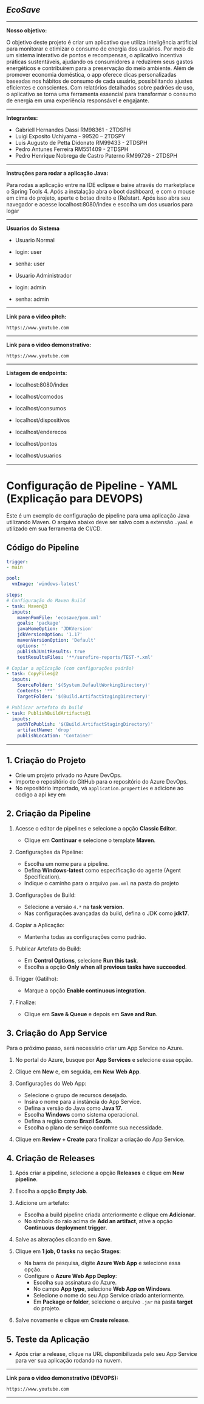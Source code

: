 *EcoSave*
-
***

**Nosso objetivo:**

O objetivo deste projeto é criar um aplicativo que utiliza inteligência artificial para monitorar e otimizar o consumo de energia dos usuários. Por meio de um sistema interativo de pontos e recompensas, o aplicativo incentiva práticas sustentáveis, ajudando os consumidores a reduzirem seus gastos energéticos e contribuírem para a preservação do meio ambiente. Além de promover economia doméstica, o app oferece dicas personalizadas baseadas nos hábitos de consumo de cada usuário, possibilitando ajustes eficientes e conscientes. Com relatórios detalhados sobre padrões de uso, o aplicativo se torna uma ferramenta essencial para transformar o consumo de energia em uma experiência responsável e engajante.

***

**Integrantes:**
- Gabriell Hernandes Dassi RM98361 - 2TDSPH
- Luigi Exposito Uchiyama - 99520 – 2TDSPY
- Luis Augusto de Petta Didonato RM99433 - 2TDSPH
- Pedro Antunes Ferreira RM551409 - 2TDSPH
- Pedro Henrique Nobrega de Castro Paterno RM99726 - 2TDSPH
    
***

**Instruções para rodar a aplicação Java:**

Para rodas a aplicação entre na IDE eclipse e baixe através do marketplace o Spring Tools 4. 
Após a instalação abra o boot dashboard, e com o mouse em cima do projeto, aperte o botao direito e (Re)start. 
Após isso abra seu navegador e acesse localhost:8080/index e escolha um dos usuarios para logar

***

**Usuarios do Sistema**
- Usuario Normal
- login: user
- senha: user

- Usuario Administrador
- login: admin
- senha: admin

***

**Link para o video pitch:**

    https://www.youtube.com

***

**Link para o video demonstrativo:**

    https://www.youtube.com

***

**Listagem de endpoints:**
* localhost:8080/index

* localhost/comodos

* localhost/consumos

* localhost/dispositivos

* localhost/enderecos

* localhost/pontos

* localhost/usuarios
***

# Configuração de Pipeline - YAML (Explicação para DEVOPS)

Este é um exemplo de configuração de pipeline para uma aplicação Java utilizando Maven. O arquivo abaixo deve ser salvo com a extensão `.yaml` e utilizado em sua ferramenta de CI/CD.

## Código do Pipeline

```yaml
trigger:
- main

pool:
  vmImage: 'windows-latest'

steps:
# Configuração do Maven Build
- task: Maven@3
  inputs:
    mavenPomFile: 'ecosave/pom.xml' 
    goals: 'package'
    javaHomeOption: 'JDKVersion'
    jdkVersionOption: '1.17'
    mavenVersionOption: 'Default'
    options: ''
    publishJUnitResults: true
    testResultsFiles: '**/surefire-reports/TEST-*.xml'

# Copiar a aplicação (com configurações padrão)
- task: CopyFiles@2
  inputs:
    SourceFolder: '$(System.DefaultWorkingDirectory)'
    Contents: '**'
    TargetFolder: '$(Build.ArtifactStagingDirectory)'

# Publicar artefato do build
- task: PublishBuildArtifacts@1
  inputs:
    pathToPublish: '$(Build.ArtifactStagingDirectory)'
    artifactName: 'drop'
    publishLocation: 'Container'
```
***
## 1. Criação do Projeto

- Crie um projeto privado no Azure DevOps.
- Importe o repositório do GitHub para o repositório do Azure DevOps.
- No repositório importado, vá `application.properties` e adicione ao codigo a api key em

## 2. Criação da Pipeline

1. Acesse o editor de pipelines e selecione a opção **Classic Editor**.
   - Clique em **Continuar** e selecione o template **Maven**.
   
2. Configurações da Pipeline:
   - Escolha um nome para a pipeline.
   - Defina **Windows-latest** como especificação do agente (Agent Specification).
   - Indique o caminho para o arquivo `pom.xml` na pasta do projeto
   
3. Configurações de Build:
   - Selecione a versão `4.*` na **task version**.
   - Nas configurações avançadas da build, defina o JDK como **jdk17**.
   
4. Copiar a Aplicação:
   - Mantenha todas as configurações como padrão.
   
5. Publicar Artefato do Build:
   - Em **Control Options**, selecione **Run this task**.
   - Escolha a opção **Only when all previous tasks have succeeded**.
   
6. Trigger (Gatilho):
   - Marque a opção **Enable continuous integration**.
   
7. Finalize:
   - Clique em **Save & Queue** e depois em **Save and Run**.

## 3. Criação do App Service

Para o próximo passo, será necessário criar um App Service no Azure.

1. No portal do Azure, busque por **App Services** e selecione essa opção.
2. Clique em **New** e, em seguida, em **New Web App**.
3. Configurações do Web App:
   - Selecione o grupo de recursos desejado.
   - Insira o nome para a instância do App Service.
   - Defina a versão do Java como **Java 17**.
   - Escolha **Windows** como sistema operacional.
   - Defina a região como **Brazil South**.
   - Escolha o plano de serviço conforme sua necessidade.
   
4. Clique em **Review + Create** para finalizar a criação do App Service.

## 4. Criação de Releases

1. Após criar a pipeline, selecione a opção **Releases** e clique em **New pipeline**.
2. Escolha a opção **Empty Job**.
3. Adicione um artefato:
   - Escolha a build pipeline criada anteriormente e clique em **Adicionar**.
   - No símbolo do raio acima de **Add an artifact**, ative a opção **Continuous deployment trigger**.
4. Salve as alterações clicando em **Save**.
5. Clique em **1 job, 0 tasks** na seção **Stages**:
   - Na barra de pesquisa, digite **Azure Web App** e selecione essa opção.
   - Configure o **Azure Web App Deploy**:
     - Escolha sua assinatura do Azure.
     - No campo **App type**, selecione **Web App on Windows**.
     - Selecione o nome do seu App Service criado anteriormente.
     - Em **Package or folder**, selecione o arquivo `.jar` na pasta **target** do projeto.
   
6. Salve novamente e clique em **Create release**.

## 5. Teste da Aplicação

- Após criar a release, clique na URL disponibilizada pelo seu App Service para ver sua aplicação rodando na nuvem.

***

**Link para o video demonstrativo (DEVOPS):**

    https://www.youtube.com

***
